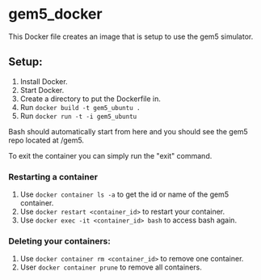 # gem5_docker
This Docker file creates an image that is setup to use the gem5 simulator.

## Setup:
1. Install Docker.
1. Start Docker.
1. Create a directory to put the Dockerfile in.
1. Run ```docker build -t gem5_ubuntu .```
1. Run ```docker run -t -i gem5_ubuntu```

Bash should automatically start from here and you should see the gem5 repo located at /gem5.

To exit the container you can simply run the "exit" command. 

### Restarting a container
1. Use ```docker container ls -a``` to get the id or name of the gem5 container.
1. Use ```docker restart <container_id>``` to restart your container.
1. Use ```docker exec -it <container_id> bash``` to access bash again.

### Deleting your containers:
1. Use ```docker container rm <container_id>``` to remove one container.
1. User ```docker container prune``` to remove all containers.
